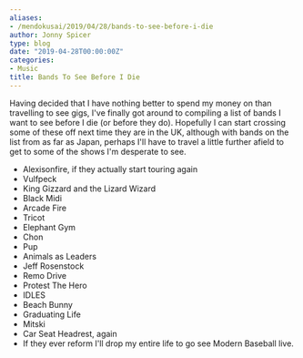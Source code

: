 ```yaml
---
aliases:
- /mendokusai/2019/04/28/bands-to-see-before-i-die
author: Jonny Spicer
type: blog
date: "2019-04-28T00:00:00Z"
categories:
- Music
title: Bands To See Before I Die
---
```

Having decided that I have nothing better to spend my money on than travelling to see gigs, I've finally got around to compiling a list of
bands I want to see before I die (or before they do). Hopefully I can start crossing some of these off next time they are in the UK, although with
bands on the list from as far as Japan, perhaps I'll have to travel a little further afield to get to some of the shows I'm desperate to see.

- Alexisonfire, if they actually start touring again
- Vulfpeck
- King Gizzard and the Lizard Wizard
- Black Midi
- Arcade Fire
- Tricot
- Elephant Gym
- Chon
- Pup
- Animals as Leaders
- Jeff Rosenstock
- Remo Drive
- Protest The Hero
- IDLES
- Beach Bunny
- Graduating Life
- Mitski
- Car Seat Headrest, again
- If they ever reform I'll drop my entire life to go see Modern Baseball live.
